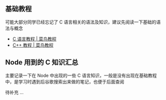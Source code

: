 
## 基础教程
可能大部分同学已经忘记了 C 语言相关的语法及知识，建议先阅读一下基础的语法与概念
* [C 语言教程 | 菜鸟教程](https://www.runoob.com/cprogramming/c-tutorial.html)
* [C++ 教程 | 菜鸟教程](https://www.runoob.com/cplusplus/cpp-tutorial.html)

## Node 用到的 C 知识汇总
主要记录一下在 Node 中出现的一些 C 语言知识，一般是没有出现在基础教程中，是学习时遇到后谷歌搜索出来做的笔记，也便于后面查阅

待补充 ...